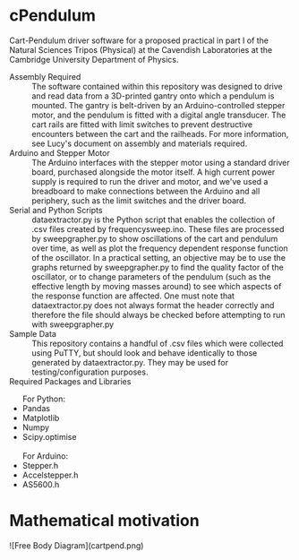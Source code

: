 # cPendulum
Cart-Pendulum driver software for a proposed practical in part I of the Natural Sciences Tripos (Physical) at the Cavendish Laboratories at the Cambridge University Department of Physics.

<dl>
  <dt>Assembly Required</dt>
    <dd>The software contained within this repository was designed to drive and read data from a 3D-printed gantry onto which a pendulum is mounted. The gantry is belt-driven by an Arduino-controlled stepper motor, and the pendulum is fitted with a digital angle transducer. The cart rails are fitted with limit switches to prevent destructive encounters between the cart and the railheads. For more information, see Lucy's document on assembly and materials required.
  <dt>Arduino and Stepper Motor</dt>
    <dd>The Arduino interfaces with the stepper motor using a standard driver board, purchased alongside the motor itself. A high current power supply is required to run the driver and motor, and we've used a breadboard to make connections between the Arduino and all periphery, such as the limit switches and the driver board.</dd>
  <dt>Serial and Python Scripts</dt>
  <dd>dataextractor.py is the Python script that enables the collection of .csv files created by frequencysweep.ino. These files are processed by sweepgrapher.py to show oscillations of the cart and pendulum over time, as well as plot the frequency dependent response function of the oscillator. In a practical setting, an objective may be to use the graphs returned by sweepgrapher.py to find the quality factor of the oscillator, or to change parameters of the pendulum (such as the effective length by moving masses around) to see which aspects of the response function are affected. One must note that dataextractor.py does not always format the header correctly and therefore the file should always be checked before attempting to run with sweepgrapher.py</dd>
  <dt>Sample Data</dt>
    <dd>This repository contains a handful of .csv files which were collected using PuTTY, but should look and behave identically to those generated by dataextractor.py. They may be used for testing/configuration purposes.</dd>
  <dt>Required Packages and Libraries</dt>
    <ul>
      For Python:
      <li>Pandas</li>
      <li>Matplotlib</li>
      <li>Numpy</li>
      <li>Scipy.optimise</li>
      <br>
      For Arduino:
      <li>Stepper.h</li>
      <li>Accelstepper.h</li>
      <li>AS5600.h</li>
    </ul>
</dl>

<h1>Mathematical motivation</h1>
![Free Body Diagram](cartpend.png)
